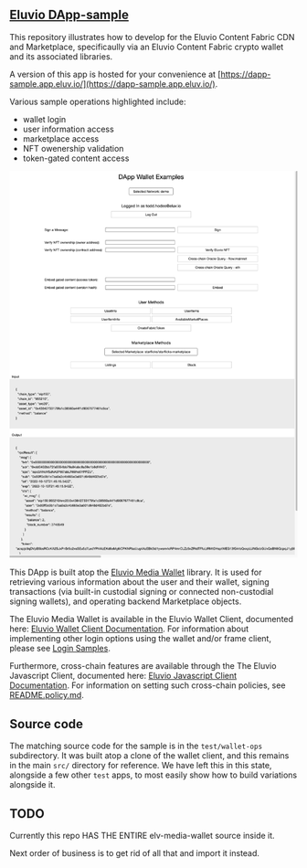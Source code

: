 
## [Eluvio DApp-sample](https://dapp-sample.app.eluv.io/)

This repository illustrates how to develop for the
Eluvio Content Fabric CDN and Marketplace, specificaully via an Eluvio
Content Fabric crypto wallet and its associated libraries.

A version of this app is hosted for your convenience at
[https://dapp-sample.app.eluv.io/](https://dapp-sample.app.eluv.io/).

Various sample operations highlighted include:
- wallet login
- user information access
- marketplace access
- NFT owenership validation
- token-gated content access

![sample screenshot](images/dapp-sample-screenshot.png)

This DApp is built atop the [Eluvio Media Wallet](https://github.com/eluv-io/elv-media-wallet)
library.  It is used for retrieving various information about the user
and their wallet, signing transactions (via built-in custodial signing
or connected non-custodial signing wallets), and operating backend
Marketplace objects.

The Eluvio Media Wallet is available in the Eluvio Wallet Client, documented here:
[Eluvio Wallet Client Documentation](https://eluv-io.github.io/elv-client-js/wallet-client/index.html).
For information about implementing other login options using the wallet and/or frame client, please see
[Login Samples](https://core.test.contentfabric.io/elv-media-wallet-client-test/test-login/).

Furthermore, cross-chain features are available through the The Eluvio Javascript Client, documented here:
[Eluvio Javascript Client Documentation](https://eluv-io.github.io/elv-client-js/index.html).
For information on setting such cross-chain policies, see [README.policy.md](README.policy.md).


## Source code

The matching source code for the sample is in the `test/wallet-ops` subdirectory.  It was built atop a clone 
of the wallet client, and this remains in the main `src/` directory for reference.  We have left this in
this state, alongside a few other `test` apps, to most easily show how
to build variations alongside it.


## TODO

Currently this repo HAS THE ENTIRE elv-media-wallet source inside it.

Next order of business is to get rid of all that and import it instead.


